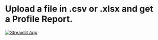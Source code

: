 # Upload a file in .csv or .xlsx and get a Profile Report.
[![Streamlit App](https://static.streamlit.io/badges/streamlit_badge_black_white.svg)](https://vasudhasingh22-streamlit-dataprofiler-app-project-din3rh.streamlitapp.com/)
